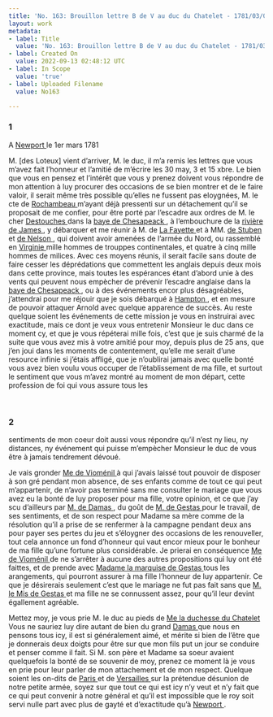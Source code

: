 ```yaml
---
title: 'No. 163: Brouillon lettre B de V au duc du Chatelet - 1781/03/01'
layout: work
metadata:
- label: Title
  value: 'No. 163: Brouillon lettre B de V au duc du Chatelet - 1781/03/01'
- label: Created On
  value: 2022-09-13 02:48:12 UTC
- label: In Scope
  value: 'true'
- label: Uploaded Filename
  value: No163

---
```

<div class="pages">
<div id="page-32547667">
<h3><a name="page-32547667">1</a></h3>
<div class="page-content">
<p>A <a href="../subjects/32162914" title="Newport, Rhode Island"> Newport </a> le 1er mars 1781</p>
<p>M. <span class="unclear">[des Loteux]</span> vient d’arriver, M. le duc, il m’a remis les lettres que vous m’avez fait l’honneur et l’amitié de m’écrire les 30 may, 3 et 15 xbre. <span class="line-break"> </span>Le bien que vous en pensez et l’intérêt que vous y prenez doivent vous <span class="line-break"> </span>répondre de mon attention à luy procurer des occasions de se bien montrer <span class="line-break"> </span>et de le faire valoir, il serait même très possible qu’elles ne fussent <span class="line-break"> </span>pas eloygnées, M. le cte de <a href="../subjects/32166229" title="Jean-Baptiste Donatien de Vimeur de Rochambeau; 1725-1807"> Rochambeau </a> m’ayant déjà pressenti<span class="line-break"> </span>sur un détachement qu’il se proposait de me confier, pour être <span class="line-break"> </span>porté par l’escadre aux ordres de M. le cher <a href="../subjects/32162998" title="Charles René Dominique Sochet Destouches; 1727-1793"> Destouches </a> dans <span class="line-break"> </span>la <a href="../subjects/32162873" title="Chesapeake Bay"> baye de Chesapeack </a>, à l’embouchure de la <a href="../subjects/32162814" title="James River"> rivière <span class="line-break"> </span>de James </a> , y débarquer et me réunir à M. de <a href="../subjects/32162869" title="Gilbert du Motier, marquis de Lafayette; 1757-1834"> La Fayette </a> <span class="line-break"> </span>et à MM. <a href="../subjects/32162885" title="Friedrich Wilhelm von Steuben; 1730-1794"> de Stuben </a> et <a href="../subjects/32163278" title="Thomas Nelson Jr; 1738-1789"> de Nelson </a>, qui doivent avoir amenées <span class="line-break"> </span>de l’armée du Nord, ou rassemblé en <a href="../subjects/32162817" title="Virginia"> Virginie </a> mille hommes <span class="line-break"> </span>de trouppes continentales, et quatre à cinq mille hommes de <span class="line-break"> </span>milices. Avec ces moyens réunis, il serait facile sans doute de <span class="line-break"> </span>faire cesser les déprédations que commettent les anglais depuis deux <span class="line-break"> </span>mois dans cette province, mais toutes les espérances étant d’abord <span class="line-break"> </span>unie à des vents qui peuvent nous empècher de prévenir l’escadre <span class="line-break"> </span>anglaise dans la <a href="../subjects/32162873" title="Chesapeake Bay"> baye de Chesapeack </a>, ou à des événements <span class="line-break"> </span>encor plus désagréables, j’attendrai pour me réjouir que je sois <span class="line-break"> </span>débarqué à  <a href="../subjects/32163279" title="Hampton, Virginia"> Hampton </a>, et en mesure de pouvoir attaquer <span class="line-break"> </span>Arnold avec quelque apparence de succès. Au reste quelque soient <span class="line-break"> </span>les événements de cette mission je vous en instruirai avec <span class="line-break"> </span>exactitude, mais ce dont je veux vous entretenir Monsieur le duc <span class="line-break"> </span>dans ce moment cy, et que je vous répéterai mille fois, c’est que <span class="line-break"> </span>je suis charmé de la suite que vous avez mis à votre amitié <span class="line-break"> </span>pour moy, depuis plus de 25 ans, que j’en joui dans les <span class="line-break"> </span>moments de contentement, qu’elle me serait d’une resource infinie <span class="line-break"> </span>si j’étais affligé, que je n’oublirai jamais avec quelle bonté vous <span class="line-break"> </span>avez bien voulu vous occuper de l’établissement de ma fille, <span class="line-break"> </span>et surtout le sentiment que vous m’avez montré au moment <span class="line-break"> </span>de mon départ, cette profession de foi qui vous assure tous les </p>
</div>
</div>
<br />
<div id="page-32547668">
<h3><a name="page-32547668">2</a></h3>
<div class="page-content">
<p>sentiments de mon coeur doit aussi vous répondre qu’il n’est <span class="line-break"> </span>ny lieu, ny distances, ny événement qui puisse m’empècher <span class="line-break"> </span>Monsieur le duc de vous être à jamais tendrement dévoué.</p>
<p>Je vais gronder <a href="../subjects/32163034" title=" Gabrielle Marguerite de Bourdon; 1737-1804"> Me de Vioménil </a>  à qui j’avais laissé tout pouvoir de <span class="line-break"> </span>disposer à son gré pendant mon absence, de ses enfants comme de <span class="line-break"> </span>tout ce qui peut m’appartenir, de n’avoir pas terminé sans me <span class="line-break"> </span>consulter le mariage que vous avez eu la bonté de luy proposer <span class="line-break"> </span>pour ma fille, votre opinion, et ce que j’ay scu d’ailleurs par <span class="line-break"> </span><a href="../subjects/32163231" title="Charles César de Damas d'Antigny; 1758-1829"> M. de Damas </a> , du goût de <a href="../subjects/32163282" title="Sébastien Charles Hubert de Gestas, marquis de Lespéroux; 1752-1793"> M. de Gestas </a>  pour le travail, de ses sen<span class="line-break"></span>timents, et de son respect pour Madame sa mère comme de la <span class="line-break"> </span>résolution qu’il a prise de se renfermer à la campagne pendant <span class="line-break"> </span>deux ans pour payer ses pertes du jeu et s’éloygner des <span class="line-break"> </span>occasions de les renouveller, tout cela annonce un fond <span class="line-break"> </span>d’honneur qui vaut encor mieux pour le bonheur de ma <span class="line-break"> </span>fille qu’une fortune plus considérable. Je prierai en conséquence <span class="line-break"> </span><a href="../subjects/32163034" title=" Gabrielle Marguerite de Bourdon; 1737-1804"> Me de Vioménil </a>  de ne s’arrêter à aucune des autres propositions <span class="line-break"> </span>qui luy ont été faittes, et de prende avec <a href="../subjects/32163283" title="Marie Marguerite de Wignacourt; 1717-1794"> Madame la marquise <span class="line-break"> </span>de Gestas </a>  tous les arangements, qui pourront assurer à ma <span class="line-break"> </span>fille l’honneur de luy appartenir. Ce que je désirerais seulement <span class="line-break"> </span>c’est que le mariage ne fut pas fait sans que <a href="../subjects/32163282" title="Sébastien Charles Hubert de Gestas, marquis de Lespéroux; 1752-1793"> M. le Mis de Gestas </a>  et <span class="line-break"> </span>ma fille ne se connussent assez, pour qu’il leur devint égallement <span class="line-break"> </span>agréable.</p>
<p>Mettez moy, je vous prie M. le duc au pieds de <a href="../subjects/32163275" title="Diane-Adélaïde de Rochechouart, duchesse du Châtelet; 1723-1794"> Me la duchesse du Chatelet </a>  <span class="line-break"> </span>Vous ne sauriez luy dire autant de bien du grand <a href="../subjects/32163231" title="Charles César de Damas d'Antigny; 1758-1829"> Damas </a> que nous en pensons <span class="line-break"> </span>tous icy, il est si généralement aimé, et mérite si bien de l’être que je <span class="line-break"> </span>donnerais deux doigts pour être sur que mon fils put un jour se conduire <span class="line-break"> </span>et penser comme il fait. Si M. son père et Madame sa soeur avaient <span class="line-break"> </span>quelquefois la bonté de se souvenir de moy, prenez ce moment là je <span class="line-break"> </span>vous en prie pour leur parler de mon attachement et de mon respect. <span class="line-break"> </span>Quelque soient les on-dits de <a href="../subjects/32163017" title="Paris, France"> Paris </a>   et de <a href="../subjects/32162995" title="Versailles, France"> Versailles </a>   sur la prétendue <span class="line-break"> </span>désunion de notre petite armée, soyez sur que tout ce qui est icy n’y <span class="line-break"> </span>veut et n’y fait que ce qui peut convenir à notre général et qu’il est <span class="line-break"> </span>impossible que le roy soit servi nulle part avec plus de gayté et <span class="line-break"> </span>d’exactitude qu’à <a href="../subjects/32162914" title="Newport, Rhode Island"> Newport </a> . </p>
</div>
</div>
<br />
</div>
